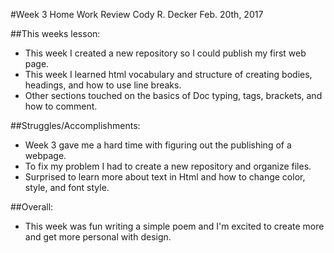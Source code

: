 #Week 3 Home Work Review
Cody R. Decker
Feb. 20th, 2017

##This weeks lesson:
  - This week I created a new repository so I could publish my first web page.
  - This week I learned html vocabulary and structure of creating bodies, headings, and how to use line breaks.
  - Other sections touched on the basics of Doc typing, tags, brackets, and how to comment.

##Struggles/Accomplishments:
- Week 3 gave me a hard time with figuring out the publishing of a webpage.
- To fix my problem I had to create a new repository and organize files.
- Surprised to learn more about text in Html and how to change color, style, and font style.

##Overall:
- This week was fun writing a simple poem and I'm excited to create more and get more personal with design.
